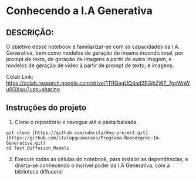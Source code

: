 # Conhecendo a I.A Generativa

## DESCRIÇÃO:
O objetivo desse notebook é familiarizar-se com as capacidades da I.A. Generativa, bem como modelos de geração de imaens incondicional, por prompt de texto, de geração de imagens à partir de outra imagem, e modelos de geração de video à partir de prompt de texto, e imagens.

Colab Link:
https://colab.research.google.com/drive/1TRQagUQdad2EGjhZj6T_7gnWnWu9GXwu?usp=sharing

## Instruções do projeto

1. Clone o repositório e navegue até a pasta baixada.
```	
git clone [https://github.com/udacity/dog-project.git](https://github.com/italopguimaraes/Programa-Nanodegree-IA-Generative.git)
cd Test_Diffusion_Models
```

2. Execute todas as células do notebook, para instalar as dependências, e divirta-se conhecendo o incrível poder da I.A Generativa, com a biblioteca diffusers!
